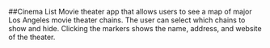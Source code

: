 ##Cinema List
Movie theater app that allows users to see a map of major Los Angeles movie theater chains. The user can select which chains to show and hide. Clicking the markers shows the name, address, and website of the theater.

